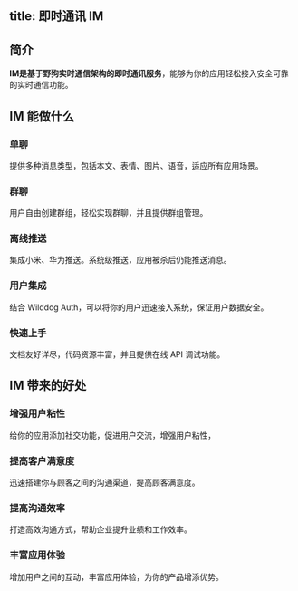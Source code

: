 title: 即时通讯 IM
---

## 简介

**IM是基于野狗实时通信架构的即时通讯服务**，能够为你的应用轻松接入安全可靠的实时通信功能。

## IM 能做什么

### 单聊

提供多种消息类型，包括本文、表情、图片、语音，适应所有应用场景。

### 群聊

用户自由创建群组，轻松实现群聊，并且提供群组管理。

### 离线推送

集成小米、华为推送。系统级推送，应用被杀后仍能推送消息。

### 用户集成

结合 Wilddog Auth，可以将你的用户迅速接入系统，保证用户数据安全。

### 快速上手

文档友好详尽，代码资源丰富，并且提供在线 API 调试功能。





## IM 带来的好处

### 增强用户粘性

给你的应用添加社交功能，促进用户交流，增强用户粘性，

### 提高客户满意度

迅速搭建你与顾客之间的沟通渠道，提高顾客满意度。

### 提高沟通效率

打造高效沟通方式，帮助企业提升业绩和工作效率。

### 丰富应用体验

增加用户之间的互动，丰富应用体验，为你的产品增添优势。











